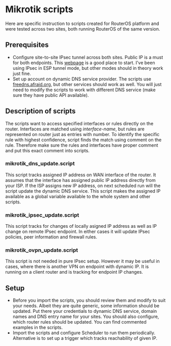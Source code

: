 # Mikrotik scripts

Here are specific instruction to scripts created for RouterOS platform and were tested across two sites, both running RouterOS of the same version.

## Prerequisites

- Configure site-to-site IPsec tunnel across both sites. Public IP is a must for both endpoints. This [webpage](http://wiki.mikrotik.com/wiki/Manual:IP/IPsec) is a good place to start. I've been using IPsec in ESP tunnel mode, but other modes should in theory work just fine.
- Set up account on dynamic DNS service provider. The scripts use [freedns.afraid.org](http://freedns.afraid.org/), but other services should work as well. You will just need to modify the scripts to work with different DNS service (make sure they have public API available).

## Description of scripts

The scripts want to access specified interfaces or rules directly on the router. Interfaces are matched using _interface-name_, but rules are represented on router just as entries with number. To identify the specific rule with highest confidence, script finds the match using comment on the rule. Therefore make sure the rules and interfaces have proper comment and put this exact comment into scripts.

### mikrotik_dns_update.script

This script tracks assigned IP address on WAN interface of the router. It assumes that the interface has assigned public IP address directly from your ISP. If the ISP assigns new IP address, on next scheduled run will the script update the dynamic DNS service. This script makes the assigned IP available as a global variable available to the whole system and other scripts.

### mikrotik_ipsec_update.script

This script tracks for changes of locally asigned IP address as well as IP change on remote IPsec endpoint. In either cases it will update IPsec policies, peer information and firewall rules.

### mikrotik_ovpn_update.script

This script is not needed in pure IPsec setup. However it may be useful in cases, where there is another VPN on endpoint with dynamic IP. It is running on a client router and is tracking for endpoint IP changes.

## Setup

- Before you import the scripts, you should review them and modify to suit your needs. Albeit they are quite generic, some information should be updated. Put there your credentials to dynamic DNS service, domain names and DNS entry name for your sites. You should also configure, which router rules should be updated. You can find commented examples in the scripts.
- Import the scripts and configure Scheduler to run them periodically. Alternative is to set up a trigger which tracks reachability of given IP.
